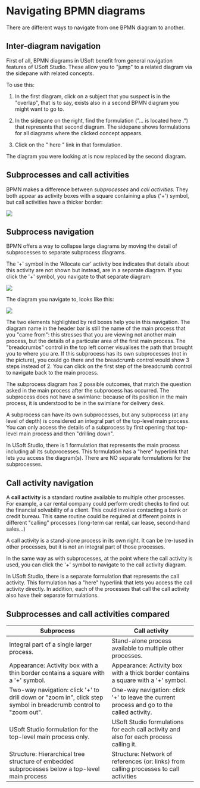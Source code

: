 # Navigating BPMN diagrams

There are different ways to navigate from one BPMN diagram to another.

## Inter-diagram navigation

First of all, BPMN diagrams in USoft benefit from general navigation features of USoft Studio. These allow you to "jump" to a related diagram via the sidepane with related concepts.

To use this:

1. In the first diagram, click on a subject that you suspect is in the "overlap", that is to say, exists also in a second BPMN diagram you might want to go to.

2. In the sidepane on the right, find the formulation ("... is located here .") that represents that second diagram. The sidepane shows formulations for all diagrams where the clicked concept appears.

3. Click on the " here " link in that formulation.

The diagram you were looking at is now replaced by the second diagram.

## Subprocesses and call activities

BPMN makes a difference between *subprocesses* and *call activities.* They both appear as activity boxes with a square containing a plus ('+') symbol, but call activities have a thicker border:

![](/api/Collaboration/Interpreting%20diagrams/assets/7046e2e6-cf60-4a01-aab2-651b888275ac.png)

## Subprocess navigation

BPMN offers a way to collapse large diagrams by moving the detail of subprocesses to separate subprocess diagrams.

The '+' symbol in the 'Allocate car' activity box indicates that details about this activity are not shown but instead, are in a separate diagram. If you click the '+' symbol, you navigate to that separate diagram:

![](/api/Collaboration/Interpreting%20diagrams/assets/15b2e75d-381e-4337-8f2c-1ad3250899d5.png)

The diagram you navigate to, looks like this:

![](/api/Collaboration/Interpreting%20diagrams/assets/6d6f119c-239d-4c1d-a936-3141ae784b0b.png)

The two elements highlighted by red boxes help you in this navigation. The diagram name in the header bar is still the name of the main process that you "came from": this stresses that you are viewing not another main process, but the details of a particular area of the first main process. The "breadcrumbs" control in the top left corner visualises the path that brought you to where you are. If this subprocess has its own subprocesses (not in the picture), you could go there and the breadcrumb control would show 3 steps instead of 2. You can click on the first step of the breadcrumb control to navigate back to the main process.

The subprocess diagram has 2 possible outcomes, that match the question asked in the main process after the subprocess has occurred. The subprocess does not have a swimlane: because of its position in the main process, it is understood to be in the swimlane for delivery desk.

A subprocess can have its own subprocesses, but any subprocess (at any level of depth) is considered an integral part of the top-level main process. You can only access the details of a subprocess by first opening that top-level main process and then "drilling down".

In USoft Studio, there is 1 formulation that represents the main process including all its subprocesses. This formulation has a "here" hyperlink that lets you access the diagram(s). There are NO separate formulations for the subprocesses.

## Call activity navigation

A **call activity** is a standard routine available to multiple other processes. For example, a car rental company could perform credit checks to find out the financial solvability of a client. This could involve contacting a bank or credit bureau. This same routine could be required at different points in different "calling" processes (long-term car rental, car lease, second-hand sales...)

A call activity is a stand-alone process in its own right. It can be (re-)used in other processes, but it is not an integral part of those processes.

In the same way as with subprocesses, at the point where the call activity is used, you can click the '+' symbol to navigate to the call activity diagram.

In USoft Studio, there is a separate formulation that represents the call activity. This formulation has a "here" hyperlink that lets you access the call activity directly. In addition, each of the processes that call the call activity also have their separate formulations.

## Subprocesses and call activities compared

|**Subprocess**|**Call activity**|
|--------|--------|
|Integral part of a single larger process.|Stand-alone process available to multiple other processes.|
|Appearance: Activity box with a thin border contains a square with a '+' symbol.|Appearance: Activity box with a thick border contains a square with a '+' symbol.|
|Two-way navigation: click '+' to drill down or "zoom in", click step symbol in breadcrumb control to "zoom out".|One-way navigation: click '+' to leave the current process and go to the called activity.|
|USoft Studio formulation for the top-level main process only.|USoft Studio formulations for each call activity and also for each process calling it.|
|Structure: Hierarchical tree structure of embedded subprocesses below a top-level main process|Structure: Network of references (or: links) from calling processes to call activities|



 

 

 